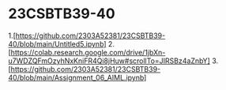 # 23CSBTB39-40
1.[https://github.com/2303A52381/23CSBTB39-40/blob/main/Untitled5.ipynb]
2.[https://colab.research.google.com/drive/1jbXn-u7WDZQFmOzyhNxKniFR4Qi8jHuw#scrollTo=JIRSBz4aZnbY]
3.[https://github.com/2303A52381/23CSBTB39-40/blob/main/Assignment_06_AIML.ipynb]


